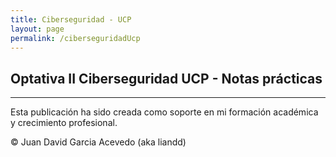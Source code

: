 ```yaml
---
title: Ciberseguridad - UCP
layout: page
permalink: /ciberseguridadUcp
---
```


<h2 id="subtitulo-importante">Optativa II Ciberseguridad UCP - Notas prácticas</h2>


---

Esta publicación ha sido creada como soporte en mi formación académica y crecimiento profesional.

© Juan David Garcia Acevedo (aka liandd)
